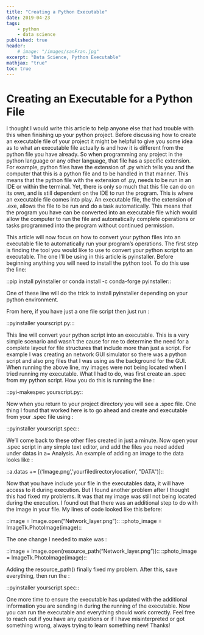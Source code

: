 ```yaml
---
title: "Creating a Python Executable"
date: 2019-04-23
tags:
    - python
    - data science
published: true
header:
    # image: "/images/sanFran.jpg"
excerpt: "Data Science, Python Executable"
mathjax: "true"
toc: true
---
```


# Creating an Executable for a Python File
I thought I would write this article to help anyone else that had trouble with this when finishing up your python project.
Before discussing how to create an executable file of your project it might be helpful to give you some idea as to what an executable file actually is and how it is different from the python file you have already. So when programming any project in the python language or any other language, that file has a specific extension. For example, python files have the extension of .py which tells you and the computer that this is a python file and to be handled in that manner. This means that the python file with the extension of .py, needs to be run in an IDE or within the terminal. Yet, there is only so much that this file can do on its own, and is still dependent on the IDE to run the program.
This is where an executable file comes into play. An executable file, the the extension of .exe, allows the file to be run and do a task automatically. This means that the program you have can be converted into an executable file which would allow the computer to run the file and automatically complete operations or tasks programmed into the program without continued permission.

This article will now focus on how to convert your python files into an executable file to automatically run your program’s operations. The first step is finding the tool you would like to use to convert your python script to an executable. The one I’ll be using in this article is pyinstaller. Before beginning anything you will need to install the python tool. To do this use the line:

::pip install pyinstaller or conda install -c conda-forge pyinstaller::

One of these line will do the trick to install pyinstaller depending on your python environment.

From here, if you have just a one file script then just run :

::pyinstaller yourscript.py:::

This line will convert your python script into an executable. This is a very simple scenario and wasn’t the cause for me to determine the need for a complete layout for file structures that include more than just a script. For example I was creating an network GUI simulator so there was a python script and also png files that I was using as the background for the GUI. When running the above line, my images were not being located when I tried running my executable. What I had to do, was first create an .spec from my python script. How you do this is running the line :

::pyi-makespec yourscript.py::

Now when you return to your project directory you will see a .spec file. One thing I found that worked here is to go ahead and create and executable from your .spec file using :

::pyinstaller yourscript.spec::

We’ll come back to these other files created in just a minute.
Now open your .spec script in any simple text editor, and add the files you need added under datas in a= Analysis. An example of adding an image to the data looks like : 

::a.datas += [(‘Image.png’,’yourfiledirectorylocation’, "DATA")]::

Now that you have include your file in the executables data, it will have access to it during execution. But I found another problem after I thought this had fixed my problems. It was that my image was still not being located during the execution. I found out that there was an additional step to do with the image in your file. My lines of code looked like this before:

::image = Image.open(“Network_layer.png”)::
::photo_image = ImageTk.PhotoImage(image)::

The one change I needed to make was :

::image = Image.open(resource_path(“Network_layer.png”))::
::photo_image = ImageTk.PhotoImage(image)::

Adding the resource_path() finally fixed my problem. After this, save everything, then run the :

::pyinstaller yourscript.spec::

One more time to ensure the executable has updated with the additional information you are sending in during the running of the executable. Now you can run the executable and everything should work correctly. Feel free to reach out if you have any questions or if I have misinterpreted or got something wrong, always trying to learn something new! Thanks!
